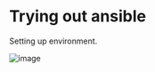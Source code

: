 # Trying out ansible

Setting up environment.

![image](https://github.com/Pranaenae/DevOps/assets/80820244/0e4f3b12-aa27-4b73-9726-074914724cb5)

